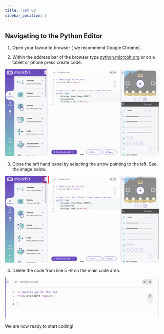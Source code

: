 ```yaml
---
title: 'Set Up'
sidebar_position: 2
---
```


## Navigating to the Python Editor

1. Open your favourite browser ( we recommend Google Chrome).

2. Within the address bar of the browser type [python.microbit.org](https://python.microbit.org/) or on a tablet or phone press create code.

![the micro:bit Python Editor](./img/PythonEditor.png)

3. Close the left hand panel by selecting the arrow pointing to the left. See the image below.

![Closing the left hand panel](./img/CloseButton.png)

4. Delete the code from line 5 -9 on the main code area.

![Code set up](./img/CodeSetUp.png)

We are now ready to start coding!